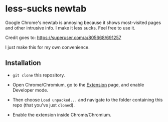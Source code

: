 # less-sucks newtab

Google Chrome's newtab is annoying because it shows most-visited pages and other intrusive info. I make it less sucks. Feel free to use it.

Credit goes to: https://superuser.com/a/805668/691257

I just make this for my own convenience.

## Installation
- `git clone` this repository.

- Open Chrome/Chromium, go to the [Extension](chrome://extension) page, and enable Developer mode.

- Then choose `Load unpacked...` and navigate to the folder containing this repo (that you've just `clone`d).

- Enable the extension inside Chrome/Chromium.
